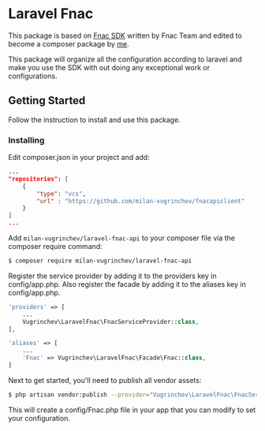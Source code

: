 # Laravel Fnac

This package is based on [Fnac SDK](https://github.com/milan-vugrinchev/fnacapiclient) written by Fnac Team and edited to become a composer package by [me](https://github.com/milan-vugrinchev).

This package will organize all the configuration according to laravel and make you use the SDK with out doing any exceptional work or configurations.

## Getting Started

Follow the instruction to install and use this package.

### Installing

Edit composer.json in your project and add:
```json
...
"repositories": [
	{
		"type": "vcs",
		"url" : "https://github.com/milan-vugrinchev/fnacapiclient"
	}
]
...
```

Add `milan-vugrinchev/laravel-fnac-api` to your composer file via the composer require command:

```bash
$ composer require milan-vugrinchev/laravel-fnac-api
```

Register the service provider by adding it to the providers key in config/app.php. Also register the facade by adding it to the aliases key in config/app.php.

```php
'providers' => [
    ...
    Vugrinchev\LaravelFnac\FnacServiceProvider::class,
],

'aliases' => [
    ...
    'Fnac' => Vugrinchev\LaravelFnac\Facade\Fnac::class,
]
```

Next to get started, you'll need to publish all vendor assets:

```bash
$ php artisan vendor:publish --provider="Vugrinchev\LaravelFnac\FnacServiceProvider"
```
This will create a config/Fnac.php file in your app that you can modify to set your configuration.